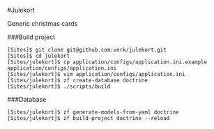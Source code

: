 #Julekort

Generic christmas cards

###Build project

    [Sites]$ git clone git@github.com:verk/julekort.git
    [Sites]$ cd julekort
    [Sites/julekort]$ cp application/configs/application.ini.example application/configs/application.ini
    [Sites/julekort]$ vim application/configs/application.ini
    [Sites/julekort]$ zf create-database doctrine
    [Sites/julekort]$ ./scripts/build

###Database

    [Sites/julekort]$ zf generate-models-from-yaml doctrine
    [Sites/julekort]$ zf build-project doctrine --reload